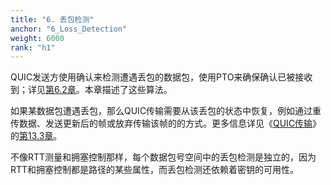 ```yaml
---
title: "6. 丢包检测"
anchor: "6_Loss_Detection"
weight: 6000
rank: "h1"
---
```


QUIC发送方使用确认来检测遭遇丢包的数据包，使用PTO来确保确认已被接收到；详见[第6.2章]()。本章描述了这些算法。

如果某数据包遭遇丢包，那么QUIC传输需要从该丢包的状态中恢复，例如通过重传数据、发送更新后的帧或放弃传输该帧的的方式。更多信息详见《[QUIC传输]()》的[第13.3章]()。

不像RTT测量和拥塞控制那样，每个数据包号空间中的丢包检测是独立的，因为RTT和拥塞控制都是路径的某些属性，而丢包检测还依赖着密钥的可用性。
